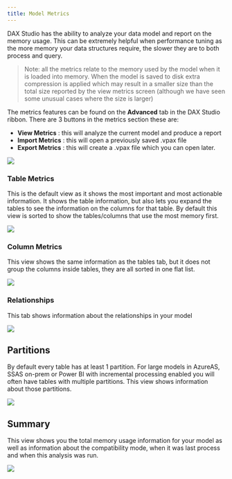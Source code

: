 ```yaml
---
title: Model Metrics
---
```


DAX Studio has the ability to analyze your data model and report on the memory usage. This can be extremely helpful when performance tuning as the more memory your data structures require, the slower they are to both process and query.

> Note: all the metrics relate to the memory used by the model when it is loaded into memory. When the model is saved to disk extra compression is applied which may result in a smaller size than the total size reported by the view metrics screen (although we have seen some unusual cases where the size is larger)

The metrics features can be found on the **Advanced** tab in the DAX Studio ribbon. There are 3 buttons in the metrics section these are:

* **View Metrics** : this will analyze the current model and produce a report
* **Import Metrics** : this will open a previously saved .vpax file
* **Export Metrics** : this will create a .vpax file which you can open later.

![](metrics-menu.png)

### Table Metrics

This is the default view as it shows the most important and most actionable information. It shows the table information, but also lets you expand the tables to see the information on the columns for that table. By default this view is sorted to show the tables/columns that use the most memory first.

![](table-metrics.png)

### Column Metrics

This view shows the same information as the tables tab, but it does not group the columns inside tables, they are all sorted in one flat list. 

![](column-metrics.png)

### Relationships

This tab shows information about the relationships in your model

![](relationship-metrics.png)

## Partitions

By default every table has at least 1 partition. For large models in AzureAS, SSAS on-prem or Power BI with incremental processing enabled you will often have tables with multiple partitions. This view shows information about those partitions.

![](partition-metrics.png)

## Summary

This view shows you the total memory usage information for your model as well as information about the compatibility mode, when it was last process and when this analysis was run.

![](summary-metrics.png)
